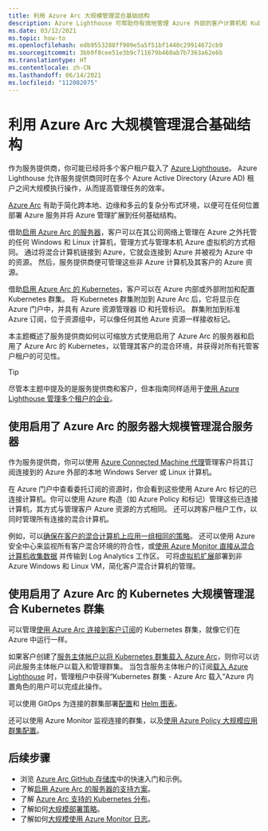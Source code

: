 ```yaml
---
title: 利用 Azure Arc 大规模管理混合基础结构
description: Azure Lighthouse 可帮助你有效地管理 Azure 外部的客户计算机和 Kubernetes 群集。
ms.date: 03/12/2021
ms.topic: how-to
ms.openlocfilehash: edb9553288ff909e5a5f51bf1440c29914672cb9
ms.sourcegitcommit: 3bb9f8cee51e3b9c711679b460ab7b7363a62e6b
ms.translationtype: HT
ms.contentlocale: zh-CN
ms.lasthandoff: 06/14/2021
ms.locfileid: "112082075"
---
```

# <a name="manage-hybrid-infrastructure-at-scale-with-azure-arc"></a>利用 Azure Arc 大规模管理混合基础结构

作为服务提供商，你可能已经将多个客户租户载入了 [Azure Lighthouse](../overview.md)。 Azure Lighthouse 允许服务提供商同时在多个 Azure Active Directory (Azure AD) 租户之间大规模执行操作，从而提高管理任务的效率。

[Azure Arc](../../azure-arc/overview.md) 有助于简化跨本地、边缘和多云的复杂分布式环境，以便可在任何位置部署 Azure 服务并将 Azure 管理扩展到任何基础结构。

借助[启用 Azure Arc 的服务器](../../azure-arc/servers/overview.md)，客户可以在其公司网络上管理在 Azure 之外托管的任何 Windows 和 Linux 计算机，管理方式与管理本机 Azure 虚拟机的方式相同。 通过将混合计算机链接到 Azure，它就会连接到 Azure 并被视为 Azure 中的资源。 然后，服务提供商便可管理这些非 Azure 计算机及其客户的 Azure 资源。

借助[启用 Azure Arc 的 Kubernetes](../../azure-arc/kubernetes/overview.md)，客户可以在 Azure 内部或外部附加和配置 Kubernetes 群集。 将 Kubernetes 群集附加到 Azure Arc 后，它将显示在 Azure 门户中，并具有 Azure 资源管理器 ID 和托管标识。 群集附加到标准 Azure 订阅，位于资源组中，可以像任何其他 Azure 资源一样接收标记。

本主题概述了服务提供商如何以可缩放方式使用启用了 Azure Arc 的服务器和启用了 Azure Arc 的 Kubernetes，以管理其客户的混合环境，并获得对所有托管客户租户的可见性。

> [!TIP]
> 尽管本主题中提及的是服务提供商和客户，但本指南同样适用于[使用 Azure Lighthouse 管理多个租户的企业](../concepts/enterprise.md)。

## <a name="manage-hybrid-servers-at-scale-with-azure-arc-enabled-servers"></a>使用启用了 Azure Arc 的服务器大规模管理混合服务器

作为服务提供商，你可以使用 [Azure Connected Machine 代理](../../azure-arc/servers/agent-overview.md)管理客户将其订阅连接到的 Azure 外部的本地 Windows Server 或 Linux 计算机。

在 Azure 门户中查看委托订阅的资源时，你会看到这些使用 Azure Arc 标记的已连接计算机。你可以使用 Azure 构造（如 Azure Policy 和标记）管理这些已连接计算机，其方式与管理客户 Azure 资源的方式相同。 还可以跨客户租户工作，以同时管理所有连接的混合计算机。

例如，可以[确保在客户的混合计算机上应用一组相同的策略](../../azure-arc/servers/learn/tutorial-assign-policy-portal.md)。 还可以使用 Azure 安全中心来监视所有客户混合环境的符合性，或[使用 Azure Monitor 直接从混合计算机收集数据](../../azure-arc/servers/learn/tutorial-enable-vm-insights.md) 并传输到 Log Analytics 工作区。 可将[虚拟机扩展](../../azure-arc/servers/manage-vm-extensions.md)部署到非 Azure Windows 和 Linux VM，简化客户混合计算机的管理。

## <a name="manage-hybrid-kubernetes-clusters-at-scale-with-azure-arc-enabled-kubernetes"></a>使用启用了 Azure Arc 的 Kubernetes 大规模管理混合 Kubernetes 群集

可以管理[使用 Azure Arc 连接到客户订阅](../../azure-arc/kubernetes/quickstart-connect-cluster.md)的 Kubernetes 群集，就像它们在 Azure 中运行一样。

如果客户创建了[服务主体帐户以将 Kubernetes 群集载入 Azure Arc](../../azure-arc/kubernetes/create-onboarding-service-principal.md)，则你可以访问此服务主体帐户以载入和管理群集。 当包含服务主体帐户的订阅[载入 Azure Lighthouse](onboard-customer.md) 时，管理租户中获得“Kubernetes 群集 - Azure Arc 载入”Azure 内置角色的用户可以完成此操作。

可以使用 GitOps 为连接的群集部署[配置](../../azure-arc/kubernetes/tutorial-use-gitops-connected-cluster.md)和 [Helm 图表](../../azure-arc/kubernetes/use-gitops-with-helm.md)。

还可以使用 Azure Monitor 监视连接的群集，以及[使用 Azure Policy 大规模应用群集配置](../../azure-arc/kubernetes/use-azure-policy.md)。

## <a name="next-steps"></a>后续步骤

- 浏览 [Azure Arc GitHub 存储库](https://github.com/microsoft/azure_arc)中的快速入门和示例。
- 了解[启用 Azure Arc 的服务器的支持方案](../../azure-arc/servers/overview.md#supported-scenarios)。
- 了解 [Azure Arc 支持的 Kubernetes 分布](../../azure-arc/kubernetes/overview.md#supported-kubernetes-distributions)。
- 了解如何[大规模部署策略](policy-at-scale.md)。
- 了解如何[大规模使用 Azure Monitor 日志](monitor-at-scale.md)。